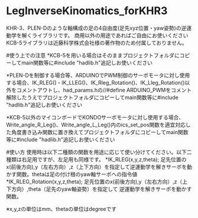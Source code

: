 # LegInverseKinomatics_forKHR3
KHR-3、PLEN-Dのような軸構成の足の4自由度(足先xyz位置・yaw姿勢)の逆運動学を解くライブラリです。
商用以外の用途であればご自由にお使いください
KCB-5ライブラリは近藤科学株式会社様の著作物のため付属しておりません。

#使う上での注意
*KCB-5を用いる場合はそのままプロジェクトフォルダにコピーしてmain関数等に#include "hadlib.h"追記しお使いください

*PLEN-Dを制御する場合等、ARDUINOでPWM制御のサーボモータに対し使用する場合、IK_RLEG()・IK_LLEG()、IK_Rleg_Rotation()、IK_Lleg_Rotation()以外をコメントアウトし、had_params.hの//#define ARDUINO_PWMをコメント解除したうえでプロジェクトフォルダにコピーしてmain関数等に#include "hadlib.h"追記しお使いください

*KCB-5以外のマイコンボードでKONDOサーボモータに対し使用する場合、Write_angle_R_Leg()、Write_angle_L_Leg()内のics_set_pos関数を適宜対応した角度書き込み関数に置き換えてプロジェクトフォルダにコピーしてmain関数等に#include "hadlib.h"追記しお使いください

#使い方
使用時は以下二種類の関数を用途に応じて使い分けてください。以下二種類は右足用ですが、左足用も同様です。
 *IK_RLEG(x,y,z,theta);
 足先位置のx(前後方向),y（左右方向）,z（上下方向）を指定して逆運動学を解きサーボを動かす関数。thetaは足の付け根のyaw軸サーボへの指令値
 *IK_RLEG_Rotation(x,y,z,theta);
 足先位置のx(前後方向),y（左右方向）,z（上下方向）,theta（足先のyaw軸姿勢）を指定して
逆運動学を解きサーボを動かす関数。

※x,y,zの単位はmm、thetaの単位はdegreeです

